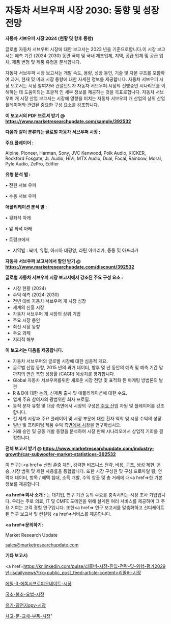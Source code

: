 # 자동차 서브우퍼 시장 2030: 동향 및 성장 전망

<strong>자동차 서브우퍼 시장 2024 (현황 및 향후 동향)</strong>

글로벌 자동차 서브우퍼 시장에 대한 보고서는 2023 년을 기준으로합니다.이 시장 보고서는 예측 기간 (2024-2030) 동안 국제 및 국내 제조업체, 지역, 공급 업체 및 공급 업체, 제품 변형 및 제품 유형을 분석합니다.

자동차 서브우퍼 시장 보고서는 개발 속도, 용량, 성장 동인, 기술 및 자본 구조를 포함하여 과거, 현재 및 미래 시장 동향에 대한 자세한 정보를 제공합니다. 자동차 서브우퍼 시장 보고서는 시장 참여자와 컨설턴트가 자동차 서브우퍼 시장의 진행중인 시나리오를 이해하는 데 도움이되는 포괄적 인 세부 정보를 제공하는 것을 목표로합니다. 자동차 서브우퍼 개 시장 산업 보고서는 시장에 영향을 미치는 자동차 서브우퍼 개 산업의 상위 산업 플레이어와 관련된 중요한 구성 요소를 강조합니다.



<strong>이 보고서의 PDF 브로셔 받기 @ <a href=https://www.marketresearchupdate.com/sample/392532>https://www.marketresearchupdate.com/sample/392532</a></strong>



<strong>다음과 같이 분류되는 글로벌 자동차 서브우퍼 시장 :</strong>



<strong>주요 플레이어 :</strong>

Alpine, Pioneer, Harman, Sony, JVC Kenwood, Polk Audio, KICKER, Rockford Fosgate, JL Audio, HiVi, MTX Audio, Dual, Focal, Rainbow, Moral, Pyle Audio, ZePro, Edifier



<strong>유형 분석 별 :</strong>

• 전원 서브 우퍼

• 수동 서브 우퍼



<strong>애플리케이션 분석 별 :</strong>

• 뒷좌석 아래

• 앞 좌석 아래

• 트렁크에서

<ul>
  <li>지역별 : 북미, 유럽, 아시아 태평양, 라틴 아메리카, 중동 및 아프리카</li>
</ul>


<strong>자동차 서브우퍼 보고서에서 할인 받기 @ <a href=https://www.marketresearchupdate.com/discount/392532>https://www.marketresearchupdate.com/discount/392532</a></strong>



<strong>글로벌 자동차 서브우퍼 시장 보고서에서 강조된 주요 구성 요소 :</strong>
<ul>
  <li>시장 현황 (2024)</li>
  <li>수익 예측 (2024-2030)</li>
  <li>전년 대비 자동차 서브우퍼 개 시장 성장</li>
  <li>세계의 신흥 시장</li>
  <li>자동차 서브우퍼 개 시장의 상위 기업</li>
  <li>주요 시장 동인</li>
  <li>최신 시장 동향</li>
  <li>주요 과제</li>
  <li>지리적 해부</li>
</ul>


<strong>이 보고서는 다음을 제공합니다.</strong>
<ul>
  <li>자동차 서브우퍼의 글로벌 시장에 대한 심층적 개요.</li>
  <li>글로벌 산업 동향, 2015 년의 과거 데이터, 향후 몇 년 동안의 예측 및 예측 기간 말까지의 연간 복합 성장률 (CAGR) 예상치를 평가합니다.</li>
  <li>Global 자동차 서브우퍼를위한 새로운 시장 전망 및 표적화 된 마케팅 방법론의 발견</li>
  <li>R &amp; D에 대한 논의, 신제품 출시 및 애플리케이션에 대한 수요.</li>
  <li>업계 주요 참여자의 광범위한 회사 프로필.</li>
  <li>동적 분자 유형 및 대상 측면에서 시장의 구성은<a href=> 주요 산</a>업 자원 및 플레이어를 강조합니다.</li>
  <li>전 세계 시장과 주요 플레이어 및 시장 부문에 대한 환자 역학 및 시장 수익의 성장.</li>
  <li>일반 및 프리미엄 제품 수익 측면<a href=>에서 시</a>장을 연구하십시오.</li>
  <li>거래 승인 및 공동 개발 동향을 분석하여 시장 판매 시나리오에서 상업적 기회를 결정합니다.</li>
</ul>



<strong>전체 보고서 받기 @ <a href=https://www.marketresearchupdate.com/industry-growth/car-subwoofer-market-statistices-392532>https://www.marketresearchupdate.com/industry-growth/car-subwoofer-market-statistices-392532</a></strong>

이 연구는<a href=> 산업 존중</a> 체인, 강력한 비즈니스 전략, 비용, 구조, 생성 제한, 운송, 시장 범위 및 제한 사용률을 통합합니다. 또한 시장 구성원 및 구성 프로파일 링, 연락처 데이터, 항목 / 혜택 침대, 소득 개발, 수익 창출 및 총 거래에 대<a href=>한 기본 </a>정보를 제공합니다.



<strong><a href=>회사 소</a>개 :</strong>
는 대기업, 연구 기관 등의 수요를 충족시키는 시장 조사 기업입니다. 우리는 주로 의료, IT 및 CMFE 도메인을 위해 설계된 여러 서비스를 제공하며 그 주요 기여는 고객 경험 연구입니다. 또한<a href=> 연구 보</a>고서를 맞춤화하고 신디케이트 된 연구 보고서 및 컨설팅 <a href=>서비스</a>를 제공합니다.



<strong><a href=>문의하기:</a></strong>

Market Research Update

sales@marketresearchupdate.com



<strong>기타 보고서:</strong>

<a href=https://kr.linkedin.com/pulse/리졸버-시장-진입-전략-및-위험-평가2029년-isdailynews?trk=public_post_feed-article-content>리졸버-시장</a>

<a href=https://www.linkedin.com/pulse/에틸-3-에톡시프로피오네이트-시장-세분화-연구-및-목표-고객2029년-78hrf/>에틸-3-에톡시프로피오네이트-시장</a>

<a href=https://www.linkedin.com/pulse/국소-불소-요법-시장-진입-전략-및-위험-평가2029년-isdailynews-e72zf/>국소-불소-요법-시장</a>

<a href=https://www.linkedin.com/pulse/유기-광전지opv-시장-동향-및-성장-전망-consumer-connection-compendium-ana-3eupf/>유기-광전지opv-시장</a>

<a href=https://www.linkedin.com/pulse/차고-문-교체-부품-시장-세분화-연구-및-목표-고객2030년-data-dive-diaries-24-analysis-yxuxc/>차고-문-교체-부품-시장</a>"
